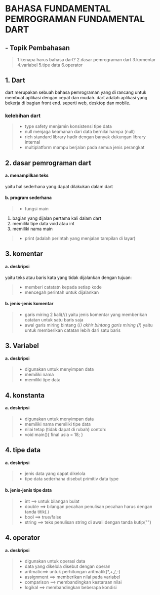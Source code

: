 # BAHASA FUNDAMENTAL PEMROGRAMAN FUNDAMENTAL DART

## - Topik Pembahasan
>1.kenapa harus bahasa dart?
>2.dasar pemrograman dart
>3.komentar
>4.variabel 
>5.tipe data
>6.operator
## 1. Dart
dart merupakan sebuah bahasa pemrograman yang di rancang untuk membuat aplikasi dengan cepat dan mudah. dart adalah aplikasi yang bekerja di bagian front end. seperti web, desktop dan mobile.
### kelebihan dart
>- type safety
menjamin konsistensi tipe data
>- null
menjaga keamanan dari data bernilai hampa (null)
>- rich standard library 
hadir dengan banyak dukungan library internal
>- multiplatform
mampu berjalan pada semua jenis perangkat

## 2. dasar pemrograman dart
#### a. menampilkan teks
yaitu hal sederhana yang dapat dilakukan dalam dart
#### b. program sederhana
>- fungsi main
1. bagian yang dijalan pertama kali dalam dart
2. memiliki tipe data void atau int
3. memiliki nama main
>- print (adalah perintah yang menjalan tampilan di layar)

## 3. komentar
#### a. deskripsi
yaitu teks atau baris kata yang tidak dijalankan dengan tujuan:
>- memberi catatatn kepada setiap kode
>- mencegah perintah untuk dijalankan
#### b. jenis-jenis komentar
>- garis miring 2 kali(//)
yaitu jenis komentar yang memberikan catatan untuk satu baris saja
>- awal garis miring bintang (/*) akhir bintang garis miring (*/)
yaitu untuk memberikan catatan lebih dari satu baris

## 3. Variabel
#### a. deskripsi
>- digunakan untuk menyimpan data
>- memiliki nama
>- memiliki tipe data

## 4. konstanta
#### a. deskripsi
>- digunakan untuk menyimpan data
>- memiliki nama
> memiliki tipe data
>- nilai tetap (tidak dapat di rubah)
contoh:
>- void main(){
    final usia = 18;
}

## 4. tipe data
#### a. deskripsi
>- jenis data yang dapat dikelola
>- tipe data sederhana disebut primitiv data type
#### b. jenis-jenis tipe data
>- int ==> untuk bilangan bulat
>- double ==> bilangan pecahan
penulisan pecahan harus dengan tanda titik(.)
>- bool ==> true/false
>- string ==> teks
penulisan string di awali dengan tanda kutip("")

## 4. operator
#### a. deskripsi
>- digunakan untuk operasi data
>- data yang dikelola disebut dengan operan
>- aritmatic==> untuk perhitungan aritmatik(*,+,/,-)
>- assignment ==> memberikan nilai pada variabel
>- comparison ==> membandingkan kestaraan nilai
>- logikal ==> membandingkan beberapa kondisi


 
   [dill]: <https://github.com/joemccann/dillinger>
   [git-repo-url]: <https://github.com/joemccann/dillinger.git>
   [john gruber]: <http://daringfireball.net>
   [df1]: <http://daringfireball.net/projects/markdown/>
   [markdown-it]: <https://github.com/markdown-it/markdown-it>
   [Ace Editor]: <http://ace.ajax.org>
   [node.js]: <http://nodejs.org>
   [Twitter Bootstrap]: <http://twitter.github.com/bootstrap/>
   [jQuery]: <http://jquery.com>
   [@tjholowaychuk]: <http://twitter.com/tjholowaychuk>
   [express]: <http://expressjs.com>
   [AngularJS]: <http://angularjs.org>
   [Gulp]: <http://gulpjs.com>

   [PlDb]: <https://github.com/joemccann/dillinger/tree/master/plugins/dropbox/README.md>
   [PlGh]: <https://github.com/joemccann/dillinger/tree/master/plugins/github/README.md>
   [PlGd]: <https://github.com/joemccann/dillinger/tree/master/plugins/googledrive/README.md>
   [PlOd]: <https://github.com/joemccann/dillinger/tree/master/plugins/onedrive/README.md>
   [PlMe]: <https://github.com/joemccann/dillinger/tree/master/plugins/medium/README.md>
   [PlGa]: <https://github.com/RahulHP/dillinger/blob/master/plugins/googleanalytics/README.md>
